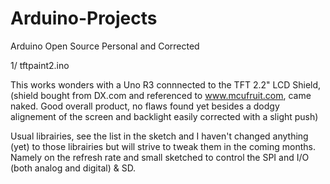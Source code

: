 # Arduino-Projects
Arduino Open Source Personal and Corrected

1/ tftpaint2.ino

  This works wonders with a Uno R3 connnected to the TFT 2.2" LCD Shield, (shield bought from DX.com and referenced to www.mcufruit.com, came naked. Good overall product, no flaws found yet besides a dodgy alignement of the screen and backlight easily corrected with a slight push)

  Usual librairies, see the list in the sketch and I haven't changed anything (yet) to those librairies but will strive to tweak them in the coming months. Namely on the refresh rate and small sketched to control the SPI and I/O (both analog and digital) & SD.
